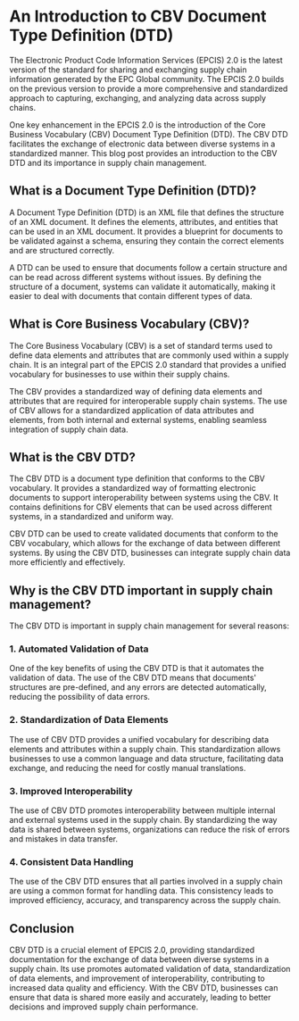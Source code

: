 # An Introduction to CBV Document Type Definition (DTD)

The Electronic Product Code Information Services (EPCIS) 2.0 is the latest version of the standard for sharing and exchanging supply chain information generated by the EPC Global community. The EPCIS 2.0 builds on the previous version to provide a more comprehensive and standardized approach to capturing, exchanging, and analyzing data across supply chains. 

One key enhancement in the EPCIS 2.0 is the introduction of the Core Business Vocabulary (CBV) Document Type Definition (DTD). The CBV DTD facilitates the exchange of electronic data between diverse systems in a standardized manner. This blog post provides an introduction to the CBV DTD and its importance in supply chain management.

## What is a Document Type Definition (DTD)?

A Document Type Definition (DTD) is an XML file that defines the structure of an XML document. It defines the elements, attributes, and entities that can be used in an XML document. It provides a blueprint for documents to be validated against a schema, ensuring they contain the correct elements and are structured correctly. 

A DTD can be used to ensure that documents follow a certain structure and can be read across different systems without issues. By defining the structure of a document, systems can validate it automatically, making it easier to deal with documents that contain different types of data.

## What is Core Business Vocabulary (CBV)?

The Core Business Vocabulary (CBV) is a set of standard terms used to define data elements and attributes that are commonly used within a supply chain. It is an integral part of the EPCIS 2.0 standard that provides a unified vocabulary for businesses to use within their supply chains. 

The CBV provides a standardized way of defining data elements and attributes that are required for interoperable supply chain systems. The use of CBV allows for a standardized application of data attributes and elements, from both internal and external systems, enabling seamless integration of supply chain data. 

## What is the CBV DTD?

The CBV DTD is a document type definition that conforms to the CBV vocabulary. It provides a standardized way of formatting electronic documents to support interoperability between systems using the CBV. It contains definitions for CBV elements that can be used across different systems, in a standardized and uniform way. 

CBV DTD can be used to create validated documents that conform to the CBV vocabulary, which allows for the exchange of data between different systems. By using the CBV DTD, businesses can integrate supply chain data more efficiently and effectively.

## Why is the CBV DTD important in supply chain management?

The CBV DTD is important in supply chain management for several reasons:

### 1. Automated Validation of Data

One of the key benefits of using the CBV DTD is that it automates the validation of data. The use of the CBV DTD means that documents' structures are pre-defined, and any errors are detected automatically, reducing the possibility of data errors.

### 2. Standardization of Data Elements

The use of CBV DTD provides a unified vocabulary for describing data elements and attributes within a supply chain. This standardization allows businesses to use a common language and data structure, facilitating data exchange, and reducing the need for costly manual translations.

### 3. Improved Interoperability 

The use of CBV DTD promotes interoperability between multiple internal and external systems used in the supply chain. By standardizing the way data is shared between systems, organizations can reduce the risk of errors and mistakes in data transfer.

### 4. Consistent Data Handling

The use of the CBV DTD ensures that all parties involved in a supply chain are using a common format for handling data. This consistency leads to improved efficiency, accuracy, and transparency across the supply chain.

## Conclusion

CBV DTD is a crucial element of EPCIS 2.0, providing standardized documentation for the exchange of data between diverse systems in a supply chain. Its use promotes automated validation of data, standardization of data elements, and improvement of interoperability, contributing to increased data quality and efficiency. With the CBV DTD, businesses can ensure that data is shared more easily and accurately, leading to better decisions and improved supply chain performance.
